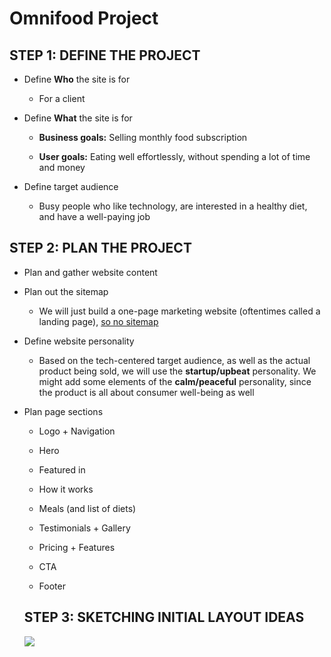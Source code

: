 # Omnifood Project

## STEP 1: DEFINE THE PROJECT

- Define **Who** the site is for
  
  - For a client

- Define **What** the site is for
  
  - **Business goals:** Selling monthly food subscription
  
  - **User goals:** Eating well effortlessly, without spending a lot of time and money 

- Define target audience
  
  - Busy people who like technology, are interested in a healthy diet, and have a well-paying job

## STEP 2: PLAN THE PROJECT

- Plan and gather website content

- Plan out the sitemap
  
  - We will just build a one-page marketing website (oftentimes called a landing page), <u>so no sitemap</u>

- Define website personality
  
  - Based on the tech-centered target audience, as well as the actual product being sold, we will use the **startup/upbeat** personality. We might add some elements of the **calm/peaceful** personality, since the product is all about consumer well-being as well

- Plan page sections
  
  - Logo + Navigation
  
  - Hero
  
  - Featured in
  
  - How it works
  
  - Meals (and list of diets)
  
  - Testimonials + Gallery
  
  - Pricing + Features
  
  - CTA
  
  - Footer
  
  ## STEP 3: SKETCHING INITIAL LAYOUT IDEAS
  
  ![](C:\Users\Remym\AppData\Roaming\marktext\images\2022-01-30-10-34-13-image.png)
